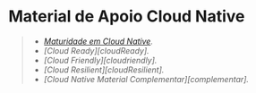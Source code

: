 # Material de Apoio Cloud Native

> - _[Maturidade em Cloud Native][maturidade]._
> - _[Cloud Ready][cloudReady]._
> - _[Cloud Friendly][cloudriendly]._
> - _[Cloud Resilient][cloudResilient]._
> - _[Cloud Native Material Complementar][complementar]._

[maturidade]:https://drive.google.com/file/d/1toRfNo2t0wZsQxJ3X7ESN00Qfypf-L4X/view?usp=sharing